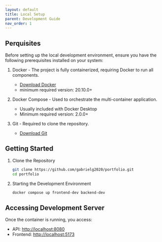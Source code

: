 ```yaml
---
layout: default
title: Local Setup
parent: Development Guide
nav_order: 1
---
```


## Perquisites

Before setting up the local development environment, ensure you have the following prerequisites installed on your system:

1. Docker - The project is fully containerized, requiring Docker to run all components.
    - [Download Docker](https://www.docker.com/get-started/)
    - minimum required version: 20.10.0+

2. Docker Compose - Used to orchestrate the multi-container application.
    - Usually included with Docker Desktop
    - Minimum required version: 2.0.0+

3. Git - Required to clone the repository.
    - [Download Git](https://git-scm.com/downloads)

## Getting Started

1. Clone the Repository

    ```bash
    git clone https://github.com/gabrielg2020/portfolio.git
    cd portfolio
    ```

2. Starting the Development Environment

    ```bash
    docker compose up frontend-dev backend-dev
    ```

## Accessing Development Server

Once the container is running, you access:

- API: [http://localhost:8080](http://localhost:8080)
- Frontend: [http://localhost:5173](http://localhost:5173)

